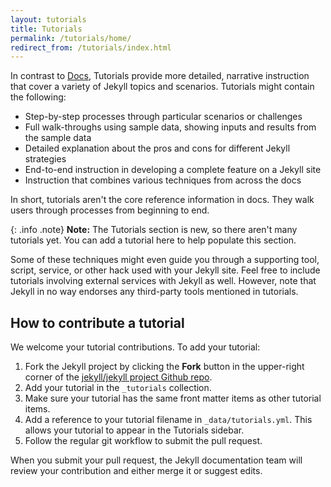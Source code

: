 ```yaml
---
layout: tutorials
title: Tutorials
permalink: /tutorials/home/
redirect_from: /tutorials/index.html
---
```


In contrast to [Docs](/docs/home/), Tutorials provide more detailed, narrative instruction that cover a variety of Jekyll topics and scenarios. Tutorials might contain the following:

* Step-by-step processes through particular scenarios or challenges
* Full walk-throughs using sample data, showing inputs and results from the sample data
* Detailed explanation about the pros and cons for different Jekyll strategies
* End-to-end instruction in developing a complete feature on a Jekyll site
* Instruction that combines various techniques from across the docs

In short, tutorials aren't the core reference information in docs. They walk users through processes from beginning to end.

{: .info .note}
**Note:** The Tutorials section is new, so there aren't many tutorials yet. You can add a tutorial here to help populate this section.

Some of these techniques might even guide you through a supporting tool, script, service, or other hack used with your Jekyll site. Feel free to include tutorials involving external services with Jekyll as well. However, note that Jekyll in no way endorses any third-party tools mentioned in tutorials.

## How to contribute a tutorial

We welcome your tutorial contributions. To add your tutorial:

1. Fork the Jekyll project by clicking the **Fork** button in the upper-right corner of the [jekyll/jekyll project Github repo](https://github.com/jekyll/jekyll/).
2. Add your tutorial in the `_tutorials` collection.
3. Make sure your tutorial has the same front matter items as other tutorial items.
5. Add a reference to your tutorial filename in `_data/tutorials.yml`. This allows your tutorial to appear in the Tutorials sidebar.
6. Follow the regular git workflow to submit the pull request.

When you submit your pull request, the Jekyll documentation team will review your contribution and either merge it or suggest edits.


